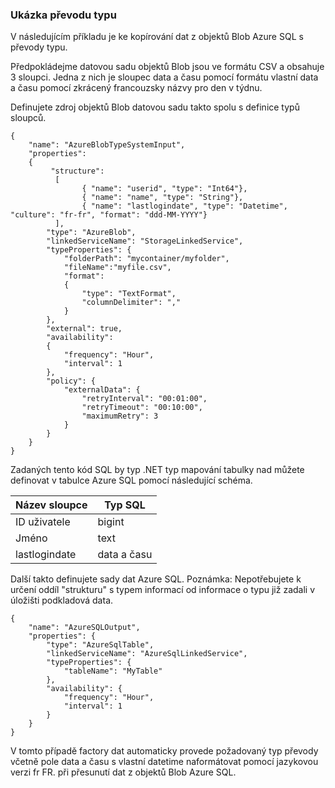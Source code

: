 ### <a name="type-conversion-sample"></a>Ukázka převodu typu
V následujícím příkladu je ke kopírování dat z objektů Blob Azure SQL s převody typu.

Předpokládejme datovou sadu objektů Blob jsou ve formátu CSV a obsahuje 3 sloupci. Jedna z nich je sloupec data a času pomocí formátu vlastní data a času pomocí zkrácený francouzsky názvy pro den v týdnu.

Definujete zdroj objektů Blob datovou sadu takto spolu s definice typů sloupců.

    {
        "name": "AzureBlobTypeSystemInput",
        "properties":
        {
             "structure": 
              [
                    { "name": "userid", "type": "Int64"},
                    { "name": "name", "type": "String"},
                    { "name": "lastlogindate", "type": "Datetime", "culture": "fr-fr", "format": "ddd-MM-YYYY"}
              ],
            "type": "AzureBlob",
            "linkedServiceName": "StorageLinkedService",
            "typeProperties": {
                "folderPath": "mycontainer/myfolder",
                "fileName":"myfile.csv",
                "format":
                {
                    "type": "TextFormat",
                    "columnDelimiter": ","
                }
            },
            "external": true,
            "availability":
            {
                "frequency": "Hour",
                "interval": 1
            },
            "policy": {
                "externalData": {
                    "retryInterval": "00:01:00",
                    "retryTimeout": "00:10:00",
                    "maximumRetry": 3
                }
            }
        }
    }

Zadaných tento kód SQL by typ .NET typ mapování tabulky nad můžete definovat v tabulce Azure SQL pomocí následující schéma.

| Název sloupce | Typ SQL |
| ----------- | -------- |
| ID uživatele | bigint |
| Jméno | text |
| lastlogindate | data a času |

Další takto definujete sady dat Azure SQL. Poznámka: Nepotřebujete k určení oddíl "strukturu" s typem informací od informace o typu již zadali v úložišti podkladová data.

    {
        "name": "AzureSQLOutput",
        "properties": {
            "type": "AzureSqlTable",
            "linkedServiceName": "AzureSqlLinkedService",
            "typeProperties": {
                "tableName": "MyTable"
            },
            "availability": {
                "frequency": "Hour",
                "interval": 1
            }
        }
    }

V tomto případě factory dat automaticky provede požadovaný typ převody včetně pole data a času s vlastní datetime naformátovat pomocí jazykovou verzi fr FR. při přesunutí dat z objektů Blob Azure SQL.


